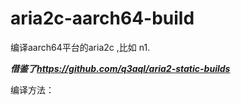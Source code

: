# aria2c-aarch64-build
编译aarch64平台的aria2c ,比如 n1.


***借鉴了<https://github.com/q3aql/aria2-static-builds>*** 


编译方法：
